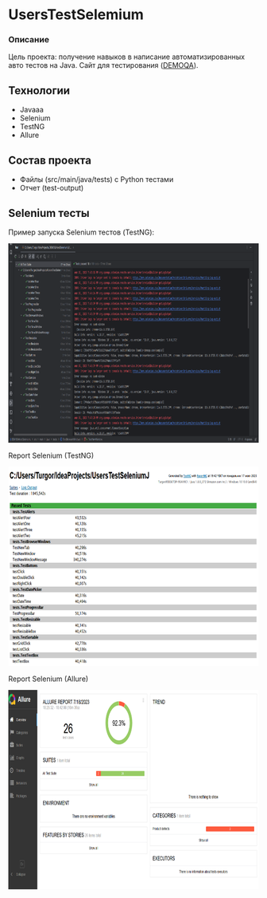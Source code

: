 #  UsersTestSelemium

### Описание

Цель проекта: получение навыков в написание автоматизированных авто тестов на Java. 
Сайт для тестирования (<a href="https://demoqa.com/">DEMOQA</a>).

## Технологии

- Javaaa
- Selenium
- TestNG
- Allure

## Состав проекта

- Файлы (src/main/java/tests) с Python тестами
- Отчет (test-output)

## Selenium тесты

Пример запуска Selenium тестов (TestNG):

<img src="src\main\java\img\TestsSelenium.png" width="700" height="400">

Report Selenium (TestNG)

<img src="src\main\java\img\TestsngReportSelenium.png" width="700" height="400">

Report Selenium (Allure)

<img src="src\main\java\img\AllureReportSelenium.png" width="700" height="400">
